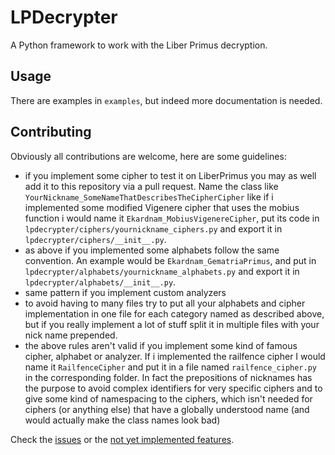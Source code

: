 # LPDecrypter

A Python framework to work with the Liber Primus decryption.

## Usage
There are examples in `examples`, but indeed more documentation is needed.

## Contributing
Obviously all contributions are welcome, here are some guidelines:
- if you implement some cipher to test it on LiberPrimus you may as well add it to this repository via a pull request. Name the class like `YourNickname_SomeNameThatDescribesTheCipherCipher` like if i implemented some modified Vigenere cipher that uses the mobius function i would name it `Ekardnam_MobiusVigenereCipher`, put its code in `lpdecrypter/ciphers/yournickname_ciphers.py` and export it in `lpdecrypter/ciphers/__init__.py`.
- as above if you implemented some alphabets follow the same convention. An example would be `Ekardnam_GematriaPrimus`, and put in `lpdecrypter/alphabets/yournickname_alphabets.py` and export it in `lpdecrypter/alphabets/__init__.py`.
- same pattern if you implement custom analyzers
- to avoid having to many files try to put all your alphabets and cipher implementation in one file for each category named as described above, but if you really implement a lot of stuff split it in multiple files with your nick name prepended.
- the above rules aren't valid if you implement some kind of famous cipher, alphabet or analyzer. If i implemented the railfence cipher I would name it `RailfenceCipher` and put it in a file named `railfence_cipher.py` in the corresponding folder. In fact the prepositions of nicknames has the purpose to avoid complex identifiers for very specific ciphers and to give some kind of namespacing to the ciphers, which isn't needed for ciphers (or anything else) that have a globally understood name (and would actually make the class names look bad)

Check the [issues](https://github.com/ekardnam/LPDecrypter/issues) or the [not yet implemented features](https://github.com/ekardnam/LPDecrypter/search?q=NotImplementedError).
